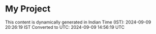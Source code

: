 # My Project

This content is dynamically generated in Indian Time (IST): 2024-09-09 20:26:19 IST
Converted to UTC: 2024-09-09 14:56:19 UTC
